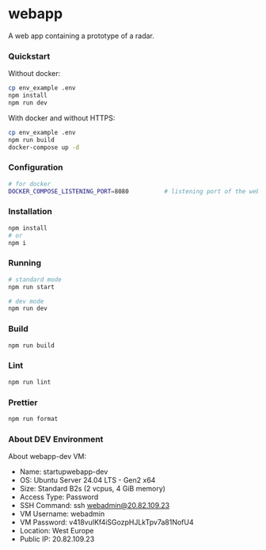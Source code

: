 # webapp

A web app containing a prototype of a radar.

### Quickstart

Without docker:

```bash
cp env_example .env
npm install
npm run dev
```

With docker and without HTTPS:

```bash
cp env_example .env
npm run build
docker-compose up -d
```

### Configuration

```bash
# for docker
DOCKER_COMPOSE_LISTENING_PORT=8080          # listening port of the web app under docker
```

### Installation

```bash
npm install
# or
npm i
```

### Running

```bash
# standard mode
npm run start

# dev mode
npm run dev
```

### Build

```bash
npm run build
```

### Lint

```bash
npm run lint
```

### Prettier

```bash
npm run format
```

### About DEV Environment

About webapp-dev VM:
- Name: startupwebapp-dev
- OS: Ubuntu Server 24.04 LTS - Gen2 x64 
- Size: Standard B2s (2 vcpus, 4 GiB memory)
- Access Type: Password
- SSH Command: ssh webadmin@20.82.109.23
- VM Username: webadmin
- VM Password: v418vuIKf4iSGozpHJLkTpv7a81NofU4
- Location: West Europe
- Public IP: 20.82.109.23
